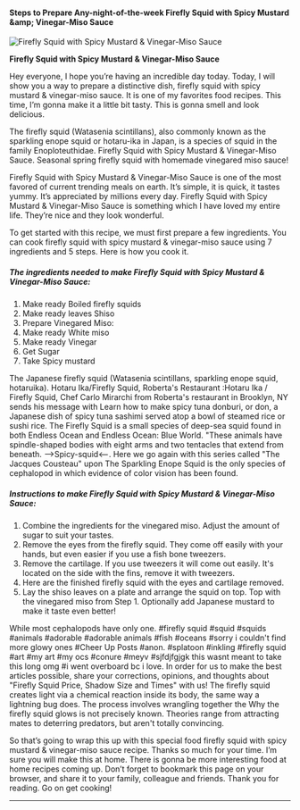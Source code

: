             

#### Steps to Prepare Any-night-of-the-week Firefly Squid with Spicy Mustard &amp;amp; Vinegar-Miso Sauce

![Firefly Squid with Spicy Mustard &amp; Vinegar-Miso Sauce](https://img-global.cpcdn.com/recipes/6446484592525312/751x532cq70/firefly-squid-with-spicy-mustard-vinegar-miso-sauce-recipe-main-photo.jpg)

**Firefly Squid with Spicy Mustard &amp; Vinegar-Miso Sauce**

Hey everyone, I hope you’re having an incredible day today. Today, I will show you a way to prepare a distinctive dish, firefly squid with spicy mustard & vinegar-miso sauce. It is one of my favorites food recipes. This time, I’m gonna make it a little bit tasty. This is gonna smell and look delicious.

The firefly squid (Watasenia scintillans), also commonly known as the sparkling enope squid or hotaru-ika in Japan, is a species of squid in the family Enoploteuthidae. Firefly Squid with Spicy Mustard & Vinegar-Miso Sauce. Seasonal spring firefly squid with homemade vinegared miso sauce!

Firefly Squid with Spicy Mustard & Vinegar-Miso Sauce is one of the most favored of current trending meals on earth. It’s simple, it is quick, it tastes yummy. It’s appreciated by millions every day. Firefly Squid with Spicy Mustard & Vinegar-Miso Sauce is something which I have loved my entire life. They’re nice and they look wonderful.

To get started with this recipe, we must first prepare a few ingredients. You can cook firefly squid with spicy mustard & vinegar-miso sauce using 7 ingredients and 5 steps. Here is how you cook it.

##### The ingredients needed to make Firefly Squid with Spicy Mustard & Vinegar-Miso Sauce:

1.  Make ready Boiled firefly squids
2.  Make ready leaves Shiso
3.  Prepare Vinegared Miso:
4.  Make ready White miso
5.  Make ready Vinegar
6.  Get Sugar
7.  Take Spicy mustard

The Japanese firefly squid (Watasenia scintillans, sparkling enope squid, hotaruika). Hotaru Ika/Firefly Squid, Roberta's Restaurant :Hotaru Ika / Firefly Squid, Chef Carlo Mirarchi from Roberta's restaurant in Brooklyn, NY sends his message with Learn how to make spicy tuna donburi, or don, a Japanese dish of spicy tuna sashimi served atop a bowl of steamed rice or sushi rice. The Firefly Squid is a small species of deep-sea squid found in both Endless Ocean and Endless Ocean: Blue World. "These animals have spindle-shaped bodies with eight arms and two tentacles that extend from beneath. —–>Spicy-squid<—–. Here we go again with this series called "The Jacques Cousteau" upon The Sparkling Enope Squid is the only species of cephalopod in which evidence of color vision has been found.

##### Instructions to make Firefly Squid with Spicy Mustard & Vinegar-Miso Sauce:

1.  Combine the ingredients for the vinegared miso. Adjust the amount of sugar to suit your tastes.
2.  Remove the eyes from the firefly squid. They come off easily with your hands, but even easier if you use a fish bone tweezers.
3.  Remove the cartilage. If you use tweezers it will come out easily. It's located on the side with the fins, remove it with tweezers.
4.  Here are the finished firefly squid with the eyes and cartilage removed.
5.  Lay the shiso leaves on a plate and arrange the squid on top. Top with the vinegared miso from Step 1. Optionally add Japanese mustard to make it taste even better!

While most cephalopods have only one. #firefly squid #squid #squids #animals #adorable #adorable animals #fish #oceans #sorry i couldn't find more glowy ones #Cheer Up Posts #anon. #splatoon #inkling #firefly squid #art #my art #my ocs #conure #meyv #sjfdjfgjgk this wasnt meant to take this long omg #i went overboard bc i love. In order for us to make the best articles possible, share your corrections, opinions, and thoughts about "Firefly Squid Price, Shadow Size and Times" with us! The firefly squid creates light via a chemical reaction inside its body, the same way a lightning bug does. The process involves wrangling together the Why the firefly squid glows is not precisely known. Theories range from attracting mates to deterring predators, but aren't totally convincing.

So that’s going to wrap this up with this special food firefly squid with spicy mustard & vinegar-miso sauce recipe. Thanks so much for your time. I’m sure you will make this at home. There is gonna be more interesting food at home recipes coming up. Don’t forget to bookmark this page on your browser, and share it to your family, colleague and friends. Thank you for reading. Go on get cooking!

* * *